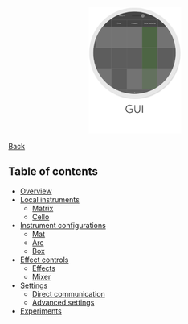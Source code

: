<div align="center">
  <img src="../images/gui.png" alt="gui" height="250px">
</div>

[Back](../../README.md)

## Table of contents
- [Overview](Documentation/gui/OVERVIEW.md)
- [Local instruments](Documentation/gui/LOCAL_INSTRUMENTS.md)
  * [Matrix](Documentation/gui/LOCAL_INSTRUMENTS.md#matrix)
  * [Cello](Documentation/gui/LOCAL_INSTRUMENTS.md#cello)
- [Instrument configurations](Documentation/gui/INSTRUMENT_CONFIGURATIONS.md)
  * [Mat](Documentation/gui/INSTRUMENT_CONFIGURATIONS.md#mat)
  * [Arc](Documentation/gui/INSTRUMENT_CONFIGURATIONS.md#arc)
  * [Box](Documentation/gui/INSTRUMENT_CONFIGURATIONS.md#box)
- [Effect controls](Documentation/gui/EFFECT_CONTROLS.md)
  * [Effects](Documentation/gui/EFFECT_CONTROLS.md#effects)
  * [Mixer](Documentation/gui/EFFECT_CONTROLS.md#mixer)
- [Settings](Documentation/gui/SETTINGS.md)
  * [Direct communication](Documentation/gui/SETTINGS.md#direct-communication)
  * [Advanced settings](Documentation/gui/SETTINGS.md#advanced-settings)
- [Experiments](Documentation/gui/EXPERIMENTS.md)
